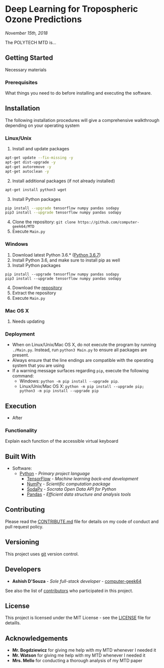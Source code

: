 # Deep Learning for Tropospheric Ozone Predictions
*November 15th, 2018*

The POLYTECH MTD is...

## Getting Started
Necessary materials

### Prerequisites
What things you need to do before installing and executing the software.

## Installation
The following installation procedures will give a comprehensive walkthrough depending on your operating system

### Linux/Unix
1. Install and update packages
```bash
apt-get update --fix-missing -y
apt-get dist-upgrade -y
apt-get autoremove -y
apt-get autoclean -y
```
2. Install additional packages (if not already installed)
```bash
apt-get install python3 wget
```
3. Install Python packages
```bash
pip install --upgrade tensorflow numpy pandas sodapy
pip3 install --upgrade tensorflow numpy pandas sodapy
```
4. Clone the repository: `git clone https://github.com/computer-geek64/MTD`
5. Execute `Main.py`

### Windows
1. Download latest Python 3.6.* ([Python 3.6.7](https://www.python.org/ftp/python/3.6.7/python-3.6.7-amd64.exe))
2. Install Python 3.6, and make sure to install pip as well
3. Install Python packages
```
pip install --upgrade tensorflow numpy pandas sodapy
pip3 install --upgrade tensorflow numpy pandas sodapy
```
4. Download the [repository](https://github.com/computer-geek64/MTD/archive/master.zip)
5. Extract the repository
6. Execute `Main.py`

### Mac OS X
1. Needs updating

### Deployment
* When on Linux/Unix/Mac OS X, do not execute the program by running `./Main.py`. Instead, run `python3 Main.py` to ensure all packages are present.
* Always ensure that the line endings are compatible with the operating system that you are using
* If a warning message surfaces regarding `pip`, execute the following command:
  * Windows: `python -m pip install --upgrade pip`.
  * Linux/Unix/Mac OS X: `python -m pip install --upgrade pip; python3 -m pip install --upgrade pip`

## Execution
* After

### Functionality
Explain each function of the accessible virtual keyboard

## Built With
* Software:
  * [Python](https://www.python.org/) - *Primary project language*
    * [TensorFlow](https://www.tensorflow.org/) - *Machine learning back-end development*
    * [NumPy](http://www.numpy.org/) - *Scientific computation package*
    * [SodaPy](https://pypi.org/project/sodapy/) - *Socrata Open Data API for Python*
    * [Pandas](https://pandas.pydata.org/) - *Efficient data structure and analysis tools*

## Contributing
Please read the [CONTRIBUTE.md](/docs/CONTRIBUTE.md) file for details on my code of conduct and pull request policy.

## Versioning
This project uses [git](https://git-scm.com/) version control.

## Developers
* **Ashish D'Souza** - *Sole full-stack developer* - [computer-geek64](https://github.com/computer-geek64/)

See also the list of [contributors](/docs/CONTRIBUTORS.md) who participated in this project.

## License
This project is licensed under the MIT License - see the [LICENSE](/docs/LICENSE) file for detaills.

## Acknowledgements
* **Mr. Bogdziewicz** for giving me help with my MTD whenever I needed it
* **Mr. Watson** for giving me help with my MTD whenever I needed it
* **Mrs. Mello** for conducting a thorough analysis of my MTD paper
